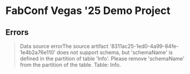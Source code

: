 # FabConf Vegas '25 Demo Project

## Errors

> Data source errorThe source artifact '8311ac25-1ed0-4a99-84fe-1e4b2a76e110' does not support schema, but 'schemaName' is defined in the partition of table '<oii>Info</oii>'. Please remove 'schemaName' from the partition of the table. Table: Info.
